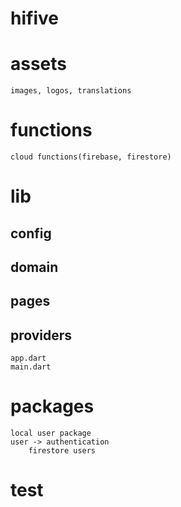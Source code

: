# hifive

# assets 
    images, logos, translations

# functions
    cloud functions(firebase, firestore)

# lib
## config
## domain
## pages
## providers
    app.dart
    main.dart

# packages
    local user package
    user -> authentication
        firestore users

# test
